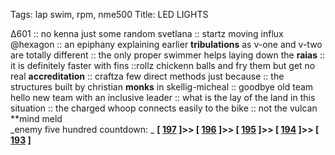 Tags: lap swim, rpm, nme500
Title: LED LIGHTS
  
∆601 :: no kenna just some random svetlana :: startz moving influx @hexagon :: an epiphany explaining earlier **tribulations** as v-one and v-two are totally different :: the only proper swimmer helps laying down the **raias** :: it is definitely faster with fins ::rollz chickenn balls and fry them but get no real **accreditation** :: craftza few direct methods just because :: the structures built by christian **monks** in skellig-micheal :: goodbye old team hello new team with an inclusive leader :: what is the lay of the land in this situation :: the charged whoop connects easily to the bike :: not the vulcan **mind meld  
_enemy five hundred countdown: _  **[ [197](https://www.allmusic.com/album/back-in-black-mw0000188862) ]>> [ [196](https://www.allmusic.com/album/rattus-norvegicus-mw0000456392) ]>> [ [195](https://www.allmusic.com/album/a-hard-days-night-mw0001948685) ]>> [ [194](https://www.allmusic.com/album/appetite-for-destruction-mw0000192878) ]>> [ [193](https://www.allmusic.com/album/gold-mw0000663377) ]**  

